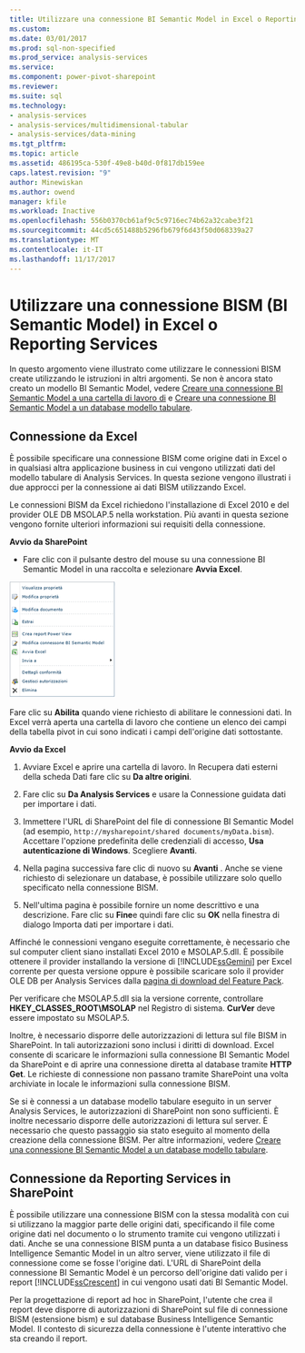 ```yaml
---
title: Utilizzare una connessione BI Semantic Model in Excel o Reporting Services | Documenti Microsoft
ms.custom: 
ms.date: 03/01/2017
ms.prod: sql-non-specified
ms.prod_service: analysis-services
ms.service: 
ms.component: power-pivot-sharepoint
ms.reviewer: 
ms.suite: sql
ms.technology:
- analysis-services
- analysis-services/multidimensional-tabular
- analysis-services/data-mining
ms.tgt_pltfrm: 
ms.topic: article
ms.assetid: 486195ca-530f-49e8-b40d-0f817db159ee
caps.latest.revision: "9"
author: Minewiskan
ms.author: owend
manager: kfile
ms.workload: Inactive
ms.openlocfilehash: 556b0370cb61af9c5c9716ec74b62a32cabe3f21
ms.sourcegitcommit: 44cd5c651488b5296fb679f6d43f50d068339a27
ms.translationtype: MT
ms.contentlocale: it-IT
ms.lasthandoff: 11/17/2017
---
```

# <a name="use-a-bi-semantic-model-connection-in-excel-or-reporting-services"></a>Utilizzare una connessione BISM (BI Semantic Model) in Excel o Reporting Services
  In questo argomento viene illustrato come utilizzare le connessioni BISM create utilizzando le istruzioni in altri argomenti. Se non è ancora stato creato un modello BI Semantic Model, vedere [Creare una connessione BI Semantic Model a una cartella di lavoro di](../../analysis-services/power-pivot-sharepoint/create-a-bi-semantic-model-connection-to-a-power-pivot-workbook.md) e [Creare una connessione BI Semantic Model a un database modello tabulare](../../analysis-services/power-pivot-sharepoint/create-a-bi-semantic-model-connection-to-a-tabular-model-database.md).  
  
##  <a name="bkmk_connect"></a> Connessione da Excel  
 È possibile specificare una connessione BISM come origine dati in Excel o in qualsiasi altra applicazione business in cui vengono utilizzati dati del modello tabulare di Analysis Services. In questa sezione vengono illustrati i due approcci per la connessione ai dati BISM utilizzando Excel.  
  
 Le connessioni BISM da Excel richiedono l'installazione di Excel 2010 e del provider OLE DB MSOLAP.5 nella workstation. Più avanti in questa sezione vengono fornite ulteriori informazioni sui requisiti della connessione.  
  
 **Avvio da SharePoint**  
  
-   Fare clic con il pulsante destro del mouse su una connessione BI Semantic Model in una raccolta e selezionare **Avvia Excel**.  
  
 ![Il comando di avvio rapido di schermata di BISM](../../analysis-services/power-pivot-sharepoint/media/ssas-bism-quicklaunch.gif "il comando di avvio rapido di schermata di BISM")  
  
 Fare clic su **Abilita** quando viene richiesto di abilitare le connessioni dati. In Excel verrà aperta una cartella di lavoro che contiene un elenco dei campi della tabella pivot in cui sono indicati i campi dell'origine dati sottostante.  
  
 **Avvio da Excel**  
  
1.  Avviare Excel e aprire una cartella di lavoro. In Recupera dati esterni della scheda Dati fare clic su **Da altre origini**.  
  
2.  Fare clic su **Da Analysis Services** e usare la Connessione guidata dati per importare i dati.  
  
3.  Immettere l'URL di SharePoint del file di connessione BI Semantic Model (ad esempio, `http://mysharepoint/shared documents/myData.bism`). Accettare l'opzione predefinita delle credenziali di accesso, **Usa autenticazione di Windows**. Scegliere **Avanti**.  
  
4.  Nella pagina successiva fare clic di nuovo su **Avanti** . Anche se viene richiesto di selezionare un database, è possibile utilizzare solo quello specificato nella connessione BISM.  
  
5.  Nell'ultima pagina è possibile fornire un nome descrittivo e una descrizione. Fare clic su **Fine**e quindi fare clic su **OK** nella finestra di dialogo Importa dati per importare i dati.  
  
 Affinché le connessioni vengano eseguite correttamente, è necessario che sul computer client siano installati Excel 2010 e MSOLAP.5.dll. È possibile ottenere il provider installando la versione di [!INCLUDE[ssGemini](../../includes/ssgemini-md.md)] per Excel corrente per questa versione oppure è possibile scaricare solo il provider OLE DB per Analysis Services dalla [pagina di download del Feature Pack](http://go.microsoft.com/fwlink/?linkid=214066).  
  
 Per verificare che MSOLAP.5.dll sia la versione corrente, controllare **HKEY_CLASSES_ROOT\MSOLAP** nel Registro di sistema. **CurVer** deve essere impostato su MSOLAP.5.  
  
 Inoltre, è necessario disporre delle autorizzazioni di lettura sul file BISM in SharePoint. In tali autorizzazioni sono inclusi i diritti di download. Excel consente di scaricare le informazioni sulla connessione BI Semantic Model da SharePoint e di aprire una connessione diretta al database tramite **HTTP Get**. Le richieste di connessione non passano tramite SharePoint una volta archiviate in locale le informazioni sulla connessione BISM.  
  
 Se si è connessi a un database modello tabulare eseguito in un server Analysis Services, le autorizzazioni di SharePoint non sono sufficienti. È inoltre necessario disporre delle autorizzazioni di lettura sul server. È necessario che questo passaggio sia stato eseguito al momento della creazione della connessione BISM. Per altre informazioni, vedere [Creare una connessione BI Semantic Model a un database modello tabulare](../../analysis-services/power-pivot-sharepoint/create-a-bi-semantic-model-connection-to-a-tabular-model-database.md).  
  
##  <a name="bkmk_use"></a> Connessione da Reporting Services in SharePoint  
 È possibile utilizzare una connessione BISM con la stessa modalità con cui si utilizzano la maggior parte delle origini dati, specificando il file come origine dati nel documento o lo strumento tramite cui vengono utilizzati i dati. Anche se una connessione BISM punta a un database fisico Business Intelligence Semantic Model in un altro server, viene utilizzato il file di connessione come se fosse l'origine dati. L'URL di SharePoint della connessione BI Semantic Model è un percorso dell'origine dati valido per i report [!INCLUDE[ssCrescent](../../includes/sscrescent-md.md)] in cui vengono usati dati BI Semantic Model.  
  
 Per la progettazione di report ad hoc in SharePoint, l'utente che crea il report deve disporre di autorizzazioni di SharePoint sul file di connessione BISM (estensione bism) e sul database Business Intelligence Semantic Model. Il contesto di sicurezza della connessione è l'utente interattivo che sta creando il report.  
  
  
